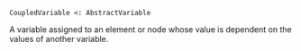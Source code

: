 ```
CoupledVariable <: AbstractVariable
```

A variable assigned to an element or node whose value is dependent on the values of another variable.
